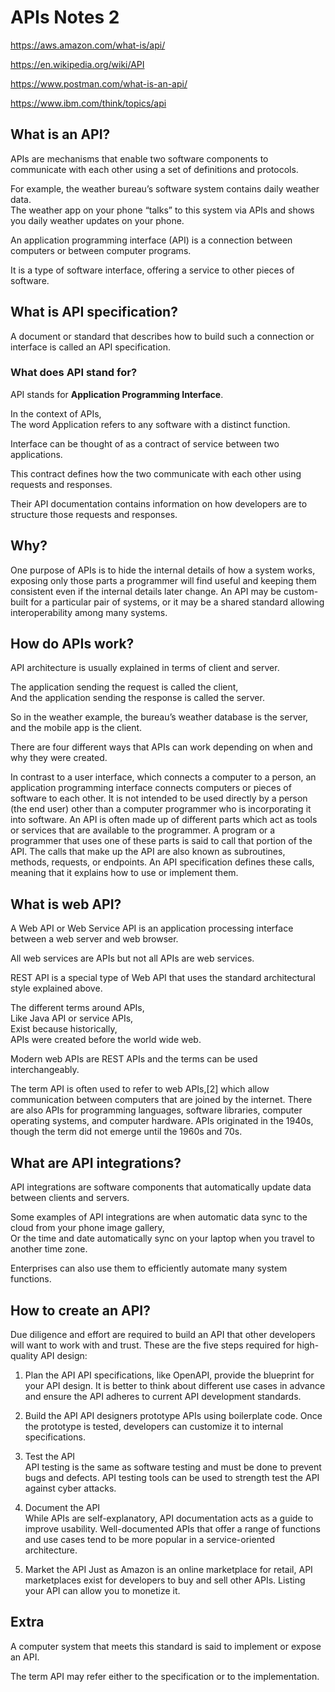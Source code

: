 # APIs Notes 2

https://aws.amazon.com/what-is/api/

https://en.wikipedia.org/wiki/API

https://www.postman.com/what-is-an-api/

https://www.ibm.com/think/topics/api

## What is an API?

APIs are mechanisms that enable two software components to communicate with each other using a set of definitions and protocols.

For example, the weather bureau’s software system contains daily weather data.  
The weather app on your phone “talks” to this system via APIs and shows you daily weather updates on your phone.

An application programming interface (API) is a connection between computers or between computer programs.

It is a type of software interface, offering a service to other pieces of software.

## What is API specification?

A document or standard that describes how to build such a connection or interface is called an API specification.

### What does API stand for?

API stands for **Application Programming Interface**.

In the context of APIs,  
The word Application refers to any software with a distinct function.

Interface can be thought of as a contract of service between two applications.

This contract defines how the two communicate with each other using requests and responses.

Their API documentation contains information on how developers are to structure those requests and responses.

## Why?

One purpose of APIs is to hide the internal details of how a system works, exposing only those parts a programmer will find useful and keeping them consistent even if the internal details later change. An API may be custom-built for a particular pair of systems, or it may be a shared standard allowing interoperability among many systems.

## How do APIs work?

API architecture is usually explained in terms of client and server.

The application sending the request is called the client,  
And the application sending the response is called the server.

So in the weather example, the bureau’s weather database is the server, and the mobile app is the client.

There are four different ways that APIs can work depending on when and why they were created.

In contrast to a user interface, which connects a computer to a person, an application programming interface connects computers or pieces of software to each other. It is not intended to be used directly by a person (the end user) other than a computer programmer who is incorporating it into software. An API is often made up of different parts which act as tools or services that are available to the programmer. A program or a programmer that uses one of these parts is said to call that portion of the API. The calls that make up the API are also known as subroutines, methods, requests, or endpoints. An API specification defines these calls, meaning that it explains how to use or implement them.

## What is web API?

A Web API or Web Service API is an application processing interface between a web server and web browser.

All web services are APIs but not all APIs are web services.

REST API is a special type of Web API that uses the standard architectural style explained above.

The different terms around APIs,  
Like Java API or service APIs,  
Exist because historically,  
APIs were created before the world wide web.

Modern web APIs are REST APIs and the terms can be used interchangeably.

The term API is often used to refer to web APIs,[2] which allow communication between computers that are joined by the internet. There are also APIs for programming languages, software libraries, computer operating systems, and computer hardware. APIs originated in the 1940s, though the term did not emerge until the 1960s and 70s.

## What are API integrations?

API integrations are software components that automatically update data between clients and servers.

Some examples of API integrations are when automatic data sync to the cloud from your phone image gallery,  
Or the time and date automatically sync on your laptop when you travel to another time zone.

Enterprises can also use them to efficiently automate many system functions.

## How to create an API?

Due diligence and effort are required to build an API that other developers will want to work with and trust. These are the five steps required for high-quality API design:

1. Plan the API
   API specifications, like OpenAPI, provide the blueprint for your API design. It is better to think about different use cases in advance and ensure the API adheres to current API development standards.

2. Build the API
   API designers prototype APIs using boilerplate code. Once the prototype is tested, developers can customize it to internal specifications.

3. Test the API  
   API testing is the same as software testing and must be done to prevent bugs and defects. API testing tools can be used to strength test the API against cyber attacks.

4. Document the API  
   While APIs are self-explanatory, API documentation acts as a guide to improve usability. Well-documented APIs that offer a range of functions and use cases tend to be more popular in a service-oriented architecture.

5. Market the API
   Just as Amazon is an online marketplace for retail, API marketplaces exist for developers to buy and sell other APIs. Listing your API can allow you to monetize it.

## Extra

A computer system that meets this standard is said to implement or expose an API.

The term API may refer either to the specification or to the implementation.
